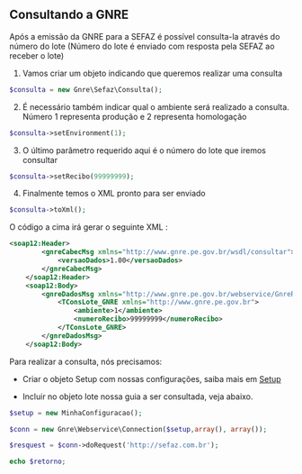 ## Consultando a GNRE

Após a emissão da GNRE para a SEFAZ é possível consulta-la através do número do lote (Número do lote é enviado com resposta pela SEFAZ ao receber o lote)

1) Vamos criar um objeto indicando que queremos realizar uma consulta

```php
$consulta = new Gnre\Sefaz\Consulta();
```

2) É necessário também indicar qual o ambiente será realizado a consulta. Número 1 representa produção e 2 representa homologação

```php
$consulta->setEnvironment(1);
```

3) O último parâmetro requerido aqui é o número do lote que iremos consultar

```php
$consulta->setRecibo(99999999);
```

4) Finalmente temos o XML pronto para ser enviado

```php
$consulta->toXml();
```

O código a cima irá gerar o seguinte XML :

```xml
<soap12:Header>
        <gnreCabecMsg xmlns="http://www.gnre.pe.gov.br/wsdl/consultar">
            <versaoDados>1.00</versaoDados>
        </gnreCabecMsg>
    </soap12:Header>
    <soap12:Body>
        <gnreDadosMsg xmlns="http://www.gnre.pe.gov.br/webservice/GnreResultadoLote">
            <TConsLote_GNRE xmlns="http://www.gnre.pe.gov.br">
                <ambiente>1</ambiente>
                <numeroRecibo>99999999</numeroRecibo>
            </TConsLote_GNRE>
        </gnreDadosMsg>
    </soap12:Body>
````
Para realizar a consulta, nós precisamos:

- Criar o objeto Setup com nossas configurações, saiba mais em [Setup](./usando-dados-certificado-extraido.md)

- Incluir no objeto lote nossa guia a ser consultada, veja abaixo.

```php
$setup = new MinhaConfiguracao();

$conn = new Gnre\Webservice\Connection($setup,array(), array());

$resquest = $conn->doRequest('http://sefaz.com.br');

echo $retorno;
```